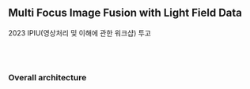 ## Multi Focus Image Fusion with Light Field Data

2023 IPIU(영상처리 및 이해에 관한 워크샵) 투고

<br/>
<br/>

### Overall architecture
